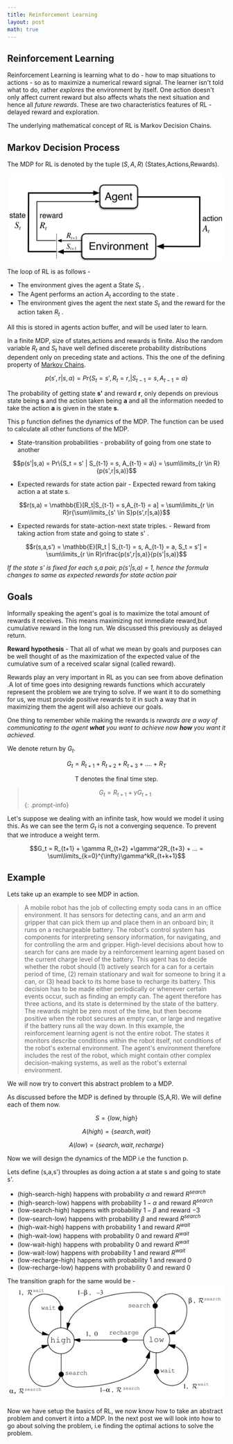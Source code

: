 ```yaml
---
title: Reinforcement Learning
layout: post
math: true
---
```


## Reinforcement Learning
Reinforcement Learning is learning what to do - how to map situations to actions - so as to maximize a numerical reward signal. The learner isn't told what to do, rather *explores* the environment by itself. One action doesn't only affect current reward but also affects whats the next situation and hence all *future rewards*. These are two characteristics features of RL - delayed reward and exploration.

The underlying mathematical concept of RL is Markov Decision Chains.

## Markov Decision Process

The MDP for RL is denoted by the tuple $(S,A,R)$ (States,Actions,Rewards).

![MDP](/assets/images/MDP.png)

The loop of RL is as follows - 
- The environment gives the agent a State $S_t$ .
- The Agent performs an action $A_t$ according to the state .
- The environment gives the agent the next state $S_t$ and the reward for the action taken $R_t$ .

All this is stored in agents action buffer, and will be used later to learn.

In a finite MDP, size of states,actions and rewards is finite. Also the random variable $R_t$ and $S_t$ have well defined discerete probability distributions dependent only on preceding state and actions. This the one of the defining property of [Markov Chains](https://en.wikipedia.org/wiki/Markov_chain#Principles).



$$p(s',r|s,a) = Pr\{S_t = s', R_t = r,|S_{t-1} = s,A_{t-1} = a\}$$


The probability of getting state **s'** and reward **r**, only depends on previous state being **s** and the action taken being **a** and all the information needed to take the action **a** is given in the state **s**.

This p function defines the dynamics of the MDP.
The function can be used to calculate all other functions of the MDP.

- State-transition probabilities - probability of going from one state to another

$$p(s'|s,a) = Pr\{S_t = s' | S_{t-1} = s, A_{t-1} = a\} = \sum\limits_{r \in R} {p(s',r|s,a)}$$

- Expected rewards for state action pair - Expected reward from taking action a at state s.

$$r(s,a) = \mathbb{E}[R_t|S_{t-1} = s,A_{t-1} = a] = \sum\limits_{r \in R}r{\sum\limits_{s' \in S}p(s',r|s,a)}$$

- Expected rewards for state-action-next state triples. - Reward from taking action from state and going to state s' . 

$$r(s,a,s') = \mathbb{E}[R_t | S_{t-1} = s, A_{t-1} = a, S_t = s'] = \sum\limits_{r \in R}r\frac{p(s',r|s,a)}{p(s'|s,a)}$$

*If the state s' is fixed for each s,a pair, p(s'\|s,a) = 1, hence the formula changes to same as expected rewards for state action pair*

## Goals
Informally speaking the agent's goal is to maximize the total amount of rewards it receives. This means maximizing not immediate reward,but cumulative reward in the long run. We discussed this previously as delayed return.


**Reward hypothesis** - That all of what we mean by goals and purposes can be well thought of as the maximization of the expected value of the cumulative sum of a received scalar signal (called reward).

Rewards play an very important in RL as you can see from above defination .A lot of time goes into designing rewards functions which accurately represent the problem we are trying to solve.
If we want it to do something for us, we must provide positive rewards to it in such a way that in maximizing them the agent will also achieve our goals.

One thing to remember while making the rewards is _rewards are a way of communicating to the agent **what** you want to achieve now **how** you want it achieved._

We denote return by $G_t$.

$$G_t = R_{t+1} + R_{t+2} + R_{t+3} + .... + R_T$$
<center>T denotes the final time step.</center>

> $$G_t = R_{t+1} + \gamma G_{t+1}$$
{: .prompt-info}


Let's suppose we dealing with an infinite task, how would we model it using this. As we can see the term $G_t$ is not a converging sequence. To prevent that we introduce a weight term.

$$G_t = R_{t+1} + \gamma R_{t+2} +\gamma^2R_{t+3} + ... = \sum\limits_{k=0}^{\infty}\gamma^kR_{t+k+1}$$

## Example
Lets take up an example to see MDP in action.

 > A mobile robot has the job of collecting empty soda cans in an office environment. It has sensors for detecting cans, and an arm and gripper that can pick them up and place them in an onboard bin; it runs on a rechargeable battery. The robot's control system has components for interpreting sensory information, for navigating, and for controlling the arm and gripper. High-level decisions about how to search for cans are made by a reinforcement learning agent based on the current charge level of the battery. This agent has to decide whether the robot should (1) actively search for a can for a certain period of time, (2) remain stationary and wait for someone to bring it a can, or (3) head back to its home base to recharge its battery. This decision has to be made either periodically or whenever certain events occur, such as finding an empty can. The agent therefore has three actions, and its state is determined by the state of the battery. The rewards might be zero most of the time, but then become positive when the robot secures an empty can, or large and negative if the battery runs all the way down. In this example, the reinforcement learning agent is not the entire robot. The states it monitors describe conditions within the robot itself, not conditions of the robot's external environment. The agent's environment therefore includes the rest of the robot, which might contain other complex decision-making systems, as well as the robot's external environment.

 We will now try to convert this abstract problem to a MDP.

 As discussed before the MDP is defined by throuple (S,A,R). We will define each of them now.

 $$S = \{ low,high \} $$

 $$A(high) = \{search,wait\}$$

 $$A(low) = \{search,wait,recharge\}$$

Now we will design the dynamics of the MDP i.e the function p.

Lets define (s,a,s') throuples as doing action a at state s and going to state s'.
- (high-search-high) happens with probability $\alpha$ and reward $R^{search}$
- (high-search-low) happens with probability $1-\alpha$ and reward $R^{search}$
- (low-search-high) happens with probability $1-\beta$ and reward $-3$
- (low-search-low) happens with probability $\beta$ and reward $R^{search}$
- (high-wait-high) happens with probability $1$ and reward $R^{wait}$
- (high-wait-low) happens with probability $0$ and reward $R^{wait}$
- (low-wait-high) happens with probability $0$ and reward $R^{wait}$
- (low-wait-low) happens with probability $1$ and reward $R^{wait}$
- (low-recharge-high) happens with probability $1$ and reward $0$
- (low-recharge-low) happens with probability $0$ and reward $0$

The transition graph for the same would be - 
![graph](/assets/images/graph.png)


Now we have setup the basics of RL, we now know how to take an abstract problem and convert it into a MDP. In the next post we will look into how to go about solving the problem, i.e finding the optimal actions to solve the problem.

